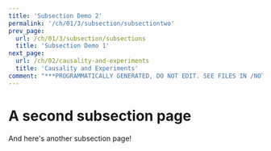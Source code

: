```yaml
---
title: 'Subsection Demo 2'
permalink: '/ch/01/3/subsection/subsectiontwo'
prev_page:
  url: /ch/01/3/subsection/subsections
  title: 'Subsection Demo 1'
next_page:
  url: /ch/02/causality-and-experiments
  title: 'Causality and Experiments'
comment: "***PROGRAMMATICALLY GENERATED, DO NOT EDIT. SEE FILES IN /NOTEBOOKS***"
---
```

# A second subsection page

And here's another subsection page!